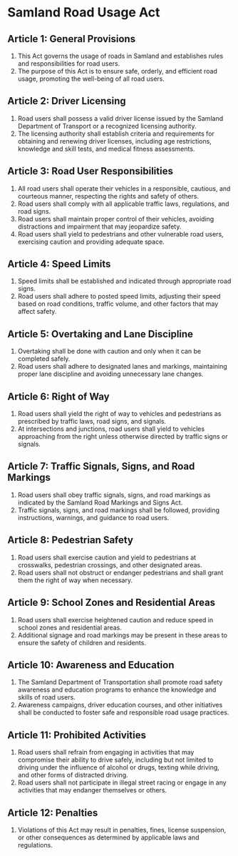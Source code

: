 # Samland Road Usage Act

## Article 1: General Provisions
1. This Act governs the usage of roads in Samland and establishes rules and responsibilities for road users.
2. The purpose of this Act is to ensure safe, orderly, and efficient road usage, promoting the well-being of all road users.

## Article 2: Driver Licensing
1. Road users shall possess a valid driver license issued by the Samland Department of Transport or a recognized licensing authority.
2. The licensing authority shall establish criteria and requirements for obtaining and renewing driver licenses, including age restrictions, knowledge and skill tests, and medical fitness assessments.

## Article 3: Road User Responsibilities
1. All road users shall operate their vehicles in a responsible, cautious, and courteous manner, respecting the rights and safety of others.
2. Road users shall comply with all applicable traffic laws, regulations, and road signs.
3. Road users shall maintain proper control of their vehicles, avoiding distractions and impairment that may jeopardize safety.
4. Road users shall yield to pedestrians and other vulnerable road users, exercising caution and providing adequate space.

## Article 4: Speed Limits
1. Speed limits shall be established and indicated through appropriate road signs.
2. Road users shall adhere to posted speed limits, adjusting their speed based on road conditions, traffic volume, and other factors that may affect safety.

## Article 5: Overtaking and Lane Discipline
1. Overtaking shall be done with caution and only when it can be completed safely.
2. Road users shall adhere to designated lanes and markings, maintaining proper lane discipline and avoiding unnecessary lane changes.

## Article 6: Right of Way
1. Road users shall yield the right of way to vehicles and pedestrians as prescribed by traffic laws, road signs, and signals.
2. At intersections and junctions, road users shall yield to vehicles approaching from the right unless otherwise directed by traffic signs or signals.

## Article 7: Traffic Signals, Signs, and Road Markings
1. Road users shall obey traffic signals, signs, and road markings as indicated by the Samland Road Markings and Signs Act.
2. Traffic signals, signs, and road markings shall be followed, providing instructions, warnings, and guidance to road users.

## Article 8: Pedestrian Safety
1. Road users shall exercise caution and yield to pedestrians at crosswalks, pedestrian crossings, and other designated areas.
2. Road users shall not obstruct or endanger pedestrians and shall grant them the right of way when necessary.

## Article 9: School Zones and Residential Areas
1. Road users shall exercise heightened caution and reduce speed in school zones and residential areas.
2. Additional signage and road markings may be present in these areas to ensure the safety of children and residents.

## Article 10: Awareness and Education
1. The Samland Department of Transportation shall promote road safety awareness and education programs to enhance the knowledge and skills of road users.
2. Awareness campaigns, driver education courses, and other initiatives shall be conducted to foster safe and responsible road usage practices.

## Article 11: Prohibited Activities
1. Road users shall refrain from engaging in activities that may compromise their ability to drive safely, including but not limited to driving under the influence of alcohol or drugs, texting while driving, and other forms of distracted driving.
2. Road users shall not participate in illegal street racing or engage in any activities that may endanger themselves or others.

## Article 12: Penalties
1. Violations of this Act may result in penalties, fines, license suspension, or other consequences as determined by applicable laws and regulations.
